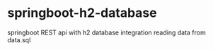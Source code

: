 # springboot-h2-database
springboot REST api with h2 database integration reading data from data.sql
